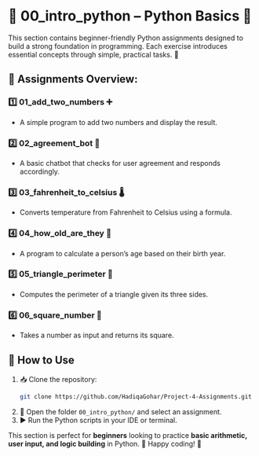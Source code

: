 # **📂 00_intro_python – Python Basics 🐍**  

This section contains beginner-friendly Python assignments designed to build a strong foundation in programming. Each exercise introduces essential concepts through simple, practical tasks. 🚀  

## **📌 Assignments Overview:**  

### **1️⃣ 01_add_two_numbers ➕**  
- A simple program to add two numbers and display the result.  

### **2️⃣ 02_agreement_bot 🤖**  
- A basic chatbot that checks for user agreement and responds accordingly.  

### **3️⃣ 03_fahrenheit_to_celsius 🌡️**  
- Converts temperature from Fahrenheit to Celsius using a formula.  

### **4️⃣ 04_how_old_are_they 🎂**  
- A program to calculate a person’s age based on their birth year.  

### **5️⃣ 05_triangle_perimeter 📐**  
- Computes the perimeter of a triangle given its three sides.  

### **6️⃣ 06_square_number 🔢**  
- Takes a number as input and returns its square.  

## **🚀 How to Use**  
1. 📥 Clone the repository:  
   ```bash
   git clone https://github.com/HadiqaGohar/Project-4-Assignments.git
   ```  
2. 📂 Open the folder `00_intro_python/` and select an assignment.  
3. ▶️ Run the Python scripts in your IDE or terminal.  

This section is perfect for **beginners** looking to practice **basic arithmetic, user input, and logic building** in Python. 🎯 Happy coding! 🚀

